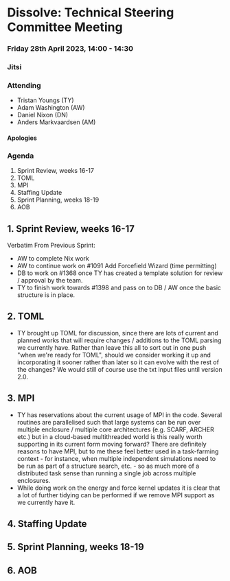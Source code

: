 # Dissolve: Technical Steering Committee Meeting
### Friday 28th April 2023, 14:00 - 14:30
### Jitsi

### Attending

- Tristan Youngs (TY)
- Adam Washington (AW)
- Daniel Nixon (DN)
- Anders Markvaardsen (AM)

#### Apologies

### Agenda

1. Sprint Review, weeks 16-17
2. TOML
3. MPI
4. Staffing Update
5. Sprint Planning, weeks 18-19
6. AOB

## 1. Sprint Review, weeks 16-17

Verbatim From Previous Sprint:
- AW to complete Nix work
- AW to continue work on #1091 Add Forcefield Wizard (time permitting)
- DB to work on #1368 once TY has created a template solution for review / approval by the team.
- TY to finish work towards #1398 and pass on to DB / AW once the basic structure is in place.

## 2. TOML

- TY brought up TOML for discussion, since there are lots of current and planned works that will require changes / additions to the TOML parsing we currently have. Rather than leave this all to sort out in one push "when we're ready for TOML", should we consider working it up and incorporating it sooner rather than later so it can evolve with the rest of the changes? We would still of course use the txt input files until version 2.0.

## 3. MPI

- TY has reservations about the current usage of MPI in the code. Several routines are parallelised such that large systems can be run over multiple enclosure / multiple core architectures (e.g. SCARF, ARCHER etc.) but in a cloud-based multithreaded world is this really worth supporting in its current form moving forward? There are definitely reasons to have MPI, but to me these feel better used in a task-farming context - for instance, when multiple independent simulations need to be run as part of a structure search, etc. - so as much more of a distributed task sense than running a single job across multiple enclosures.
- While doing work on the energy and force kernel updates it is clear that a lot of further tidying can be performed if we remove MPI support as we currently have it.

## 4. Staffing Update

## 5. Sprint Planning, weeks 18-19

## 6. AOB
